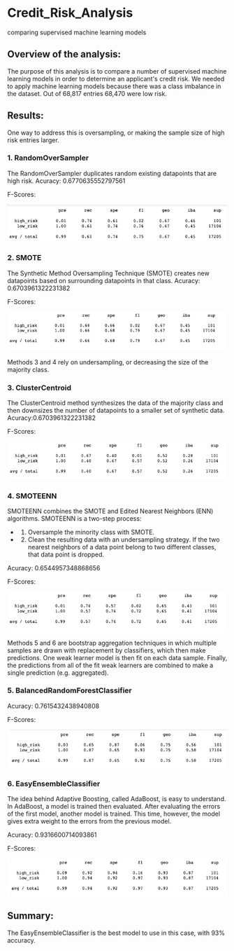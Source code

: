 # Credit_Risk_Analysis
comparing supervised machine learning models

## Overview of the analysis: 
The purpose of this analysis is to compare a number of supervised machine learning models in order to determine an applicant's credit risk. We needed to apply machine learning models because there was a class imbalance in the dataset. Out of 68,817 entries 68,470 were low risk. 

## Results:
One way to address this is oversampling, or making the sample size of high risk entries larger.

### 1. RandomOverSampler
The RandomOverSampler duplicates random existing datapoints that are high risk.
Acuracy: 0.6770635552797561

F-Scores:

![](Images/1.png)

### 2. SMOTE
The Synthetic Method Oversampling Technique (SMOTE) creates new datapoints based on surrounding datapoints in that class.
Acuracy: 0.6703961322231382

F-Scores:

![](Images/2.png)

Methods 3 and 4 rely on undersampling, or decreasing the size of the majority class.

### 3. ClusterCentroid
The ClusterCentroid method synthesizes the data of the majority class and then downsizes the number of datapoints to a smaller set of synthetic data.
Acuracy:0.6703961322231382

F-Scores:

![](Images/3.png)

### 4. SMOTEENN
SMOTEENN combines the SMOTE and Edited Nearest Neighbors (ENN) algorithms. SMOTEENN is a two-step process:
- 1. Oversample the minority class with SMOTE.
- 2. Clean the resulting data with an undersampling strategy. If the two nearest neighbors of a data point belong to two different classes, that data point is dropped.

Acuracy: 0.6544957348868656

F-Scores:

![](Images/4.png)


Methods 5 and 6 are bootstrap aggregation techniques in which multiple samples are drawn with replacement by classifiers, which then make predictions. One weak learner model is then fit on each data sample. Finally, the predictions from all of the fit weak learners are combined to make a single prediction (e.g. aggregated).

### 5. BalancedRandomForestClassifier
Acuracy: 0.7615432438940808

F-Scores:

![](Images/5.png)

### 6. EasyEnsembleClassifier
The idea behind Adaptive Boosting, called AdaBoost, is easy to understand. In AdaBoost, a model is trained then evaluated. After evaluating the errors of the first model, another model is trained. This time, however, the model gives extra weight to the errors from the previous model.

Acuracy: 0.9316600714093861

F-Scores:

![](Images/6.png)

## Summary: 

The EasyEnsembleClassifier is the best model to use in this case, with 93% accuracy.
